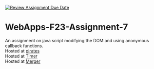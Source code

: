 [![Review Assignment Due Date](https://classroom.github.com/assets/deadline-readme-button-24ddc0f5d75046c5622901739e7c5dd533143b0c8e959d652212380cedb1ea36.svg)](https://classroom.github.com/a/Kv-XePEp)
# WebApps-F23-Assignment-7
An assignment on java script modifying the DOM and using anonymous callback functions.<br>
Hosted at [pirates](https://44-563-webapps-f23.github.io/44563-webapps-f23-assignment7-saikrishna1419/pirate.html)<br>
Hosted at [Timer](https://44-563-webapps-f23.github.io/44563-webapps-f23-assignment7-saikrishna1419/react.html)<br>
Hosted at [Merger](https://44-563-webapps-f23.github.io/44563-webapps-f23-assignment7-saikrishna1419/merger.html)<br>
